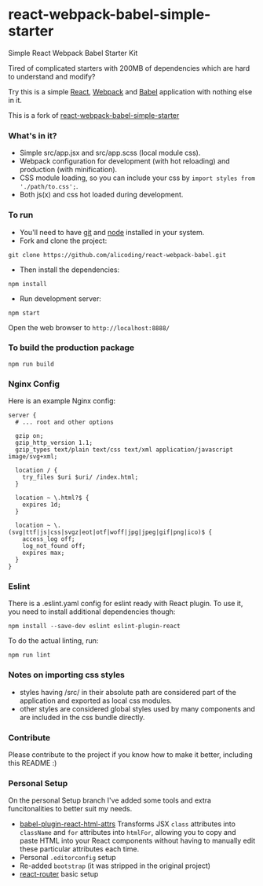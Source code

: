 # react-webpack-babel-simple-starter 
Simple React Webpack Babel Starter Kit

Tired of complicated starters with 200MB of dependencies which are hard to understand and modify?

Try this is a simple [React](https://facebook.github.io/react/), [Webpack](http://webpack.github.io/) and [Babel](https://babeljs.io/) application with nothing else in it.

This is a fork of [react-webpack-babel-simple-starter](https://github.com/alicoding/react-webpack-babel)

### What's in it?

* Simple src/app.jsx and src/app.scss (local module css).
* Webpack configuration for development (with hot reloading) and production (with minification).
* CSS module loading, so you can include your css by ```import styles from './path/to.css';```.
* Both js(x) and css hot loaded during development.

### To run

* You'll need to have [git](https://git-scm.com/) and [node](https://nodejs.org/en/) installed in your system.
* Fork and clone the project:

```
git clone https://github.com/alicoding/react-webpack-babel.git
```

* Then install the dependencies:

```
npm install
```

* Run development server:

```
npm start
```

Open the web browser to `http://localhost:8888/`

### To build the production package

```
npm run build
```

### Nginx Config

Here is an example Nginx config:
```
server {
  # ... root and other options

  gzip on;
  gzip_http_version 1.1;
  gzip_types text/plain text/css text/xml application/javascript image/svg+xml;

  location / {
    try_files $uri $uri/ /index.html;
  }

  location ~ \.html?$ {
    expires 1d;
  }

  location ~ \.(svg|ttf|js|css|svgz|eot|otf|woff|jpg|jpeg|gif|png|ico)$ {
    access_log off;
    log_not_found off;
    expires max;
  }
}
```

### Eslint
There is a .eslint.yaml config for eslint ready with React plugin.
To use it, you need to install additional dependencies though:

```
npm install --save-dev eslint eslint-plugin-react
```

To do the actual linting, run:

```
npm run lint
```

### Notes on importing css styles
* styles having /src/ in their absolute path are considered part of the application and exported as local css modules.
* other styles are considered global styles used by many components and are included in the css bundle directly.

### Contribute
Please contribute to the project if you know how to make it better, including this README :)

### Personal Setup
On the personal Setup branch I've added some tools and extra funcitonalities to better suit my needs.
- [babel-plugin-react-html-attrs](https://github.com/insin/babel-plugin-react-html-attrs) Transforms JSX `class` attributes into `className` and `for` attributes into `htmlFor`, allowing you to copy and paste HTML into your React components without having to manually edit these particular attributes each time.
- Personal `.editorconfig` setup
- Re-added `bootstrap` (it was stripped in the original project)
- [react-router](https://github.com/ReactTraining/react-router) basic setup

